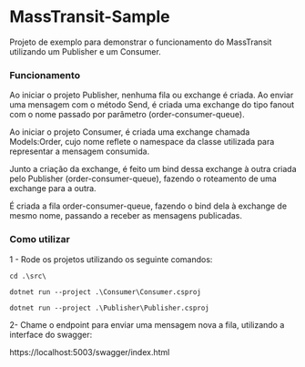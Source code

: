 # MassTransit-Sample

Projeto de exemplo para demonstrar o funcionamento do MassTransit utilizando um Publisher e um Consumer.


### Funcionamento

Ao iniciar o projeto Publisher, nenhuma fila ou exchange é criada.
Ao enviar uma mensagem com o método Send, é criada uma exchange do tipo fanout com o nome passado por parâmetro (order-consumer-queue).

Ao iniciar o projeto Consumer, é criada uma exchange chamada Models:Order, cujo nome reflete o namespace da classe utilizada para representar a mensagem consumida.

Junto a criação da exchange, é feito um bind dessa exchange à outra criada pelo Publisher (order-consumer-queue), fazendo o roteamento de uma exchange para a outra.

É criada a fila order-consumer-queue, fazendo o bind dela à exchange de mesmo nome, passando a receber as mensagens publicadas.

### Como utilizar

1 - Rode os projetos utilizando os seguinte comandos:


``` shell
cd .\src\

dotnet run --project .\Consumer\Consumer.csproj

dotnet run --project .\Publisher\Publisher.csproj

```

2- Chame o endpoint para enviar uma mensagem nova a fila, utilizando a interface do swagger:

https://localhost:5003/swagger/index.html